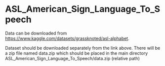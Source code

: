 # ASL_American_Sign_Language_To_Speech


Data can be downloaded from https://www.kaggle.com/datasets/grassknoted/asl-alphabet.

Dataset should be downloaded separately from the link above. There will be a zip file named data.zip which should be placed in the main directory ASL_American_Sign_Language_To_Speech/data.zip (relative path)

